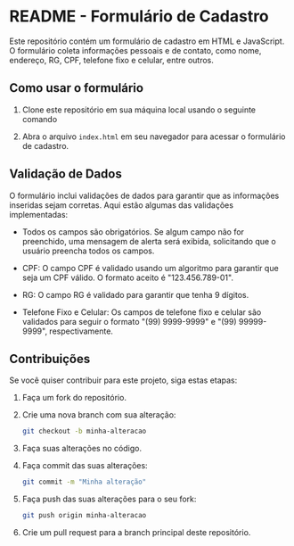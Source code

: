 # README - Formulário de Cadastro

Este repositório contém um formulário de cadastro em HTML e JavaScript. O formulário coleta informações pessoais e de contato, como nome, endereço, RG, CPF, telefone fixo e celular, entre outros.

## Como usar o formulário

1. Clone este repositório em sua máquina local usando o seguinte comando

2. Abra o arquivo `index.html` em seu navegador para acessar o formulário de cadastro.

## Validação de Dados

O formulário inclui validações de dados para garantir que as informações inseridas sejam corretas. Aqui estão algumas das validações implementadas:

- Todos os campos são obrigatórios. Se algum campo não for preenchido, uma mensagem de alerta será exibida, solicitando que o usuário preencha todos os campos.

- CPF: O campo CPF é validado usando um algoritmo para garantir que seja um CPF válido. O formato aceito é "123.456.789-01".

- RG: O campo RG é validado para garantir que tenha 9 dígitos.

- Telefone Fixo e Celular: Os campos de telefone fixo e celular são validados para seguir o formato "(99) 9999-9999" e "(99) 99999-9999", respectivamente.

## Contribuições

Se você quiser contribuir para este projeto, siga estas etapas:

1. Faça um fork do repositório.

2. Crie uma nova branch com sua alteração:

   ```bash
   git checkout -b minha-alteracao
   ```

3. Faça suas alterações no código.

4. Faça commit das suas alterações:

   ```bash
   git commit -m "Minha alteração"
   ```

5. Faça push das suas alterações para o seu fork:

   ```bash
   git push origin minha-alteracao
   ```

6. Crie um pull request para a branch principal deste repositório.
